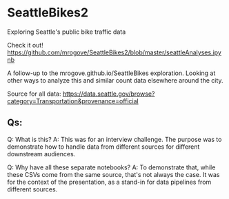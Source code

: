 # SeattleBikes2
Exploring Seattle's public bike traffic data

Check it out! https://github.com/mrogove/SeattleBikes2/blob/master/seattleAnalyses.ipynb

A follow-up to the mrogove.github.io/SeattleBikes exploration. 
Looking at other ways to analyze this and similar count data elsewhere around the city.

Source for all data:
https://data.seattle.gov/browse?category=Transportation&provenance=official

## Qs:
Q: What is this?
A: This was for an interview challenge. The purpose was to demonstrate how to handle data from different sources for different downstream audiences.

Q: Why have all these separate notebooks?
A: To demonstrate that, while these CSVs come from the same source, that's not always the case. It was for the context of the presentation, as a stand-in for data pipelines from different sources.

